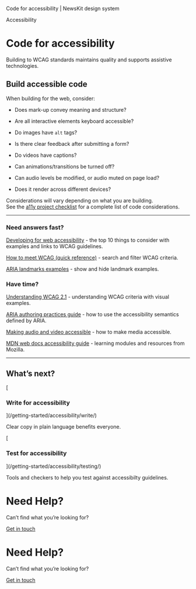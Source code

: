 Code for accessibility | NewsKit design system

Accessibility

Code for accessibility
======================

Building to WCAG standards maintains quality and supports assistive technologies.

Build accessible code
---------------------

When building for the web, consider:

*   Does mark-up convey meaning and structure?
    
*   Are all interactive elements keyboard accessible?
    
*   Do images have `alt` tags?
    
*   Is there clear feedback after submitting a form?
    
*   Do videos have captions?
    
*   Can animations/transitions be turned off?
    
*   Can audio levels be modified, or audio muted on page load?
    
*   Does it render across different devices?
    

  

Considerations will vary depending on what you are building.  
See the [a11y project checklist](https://www.a11yproject.com/checklist/) for a complete list of code considerations.

* * *

### Need answers fast?

[Developing for web accessibility](https://www.w3.org/WAI/tips/developing/) \- the top 10 things to consider with examples and links to WCAG guidelines.

  

[How to meet WCAG (quick reference)](https://www.w3.org/WAI/WCAG21/quickref/) \- search and filter WCAG criteria.

  

[ARIA landmarks examples](https://w3c.github.io/aria-practices/examples/landmarks/index.html) \- show and hide landmark examples.

### Have time?

[Understanding WCAG 2.1](https://www.w3.org/WAI/WCAG21/Understanding/) \- understanding WCAG criteria with visual examples.

  

[ARIA authoring practices guide](https://www.w3.org/WAI/ARIA/apg/) \- how to use the accessibility semantics defined by ARIA.

  

[Making audio and video accessible](https://www.w3.org/WAI/media/av/) \- how to make media accessible.

  

[MDN web docs accessibility guide](https://developer.mozilla.org/en-US/docs/Learn/Accessibility) \- learning modules and resources from Mozilla.

* * *

What’s next?
------------

[

### Write for accessibility



](/getting-started/accessibility/write/)

Clear copy in plain language benefits everyone.

[

### Test for accessibility



](/getting-started/accessibility/testing/)

Tools and checkers to help you test against accessibilty guidelines.

Need Help?
==========

Can’t find what you’re looking for?

[Get in touch](/about/contact-us/)

Need Help?
==========

Can’t find what you’re looking for?

[Get in touch](/about/contact-us/)